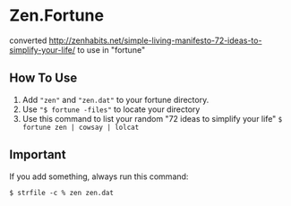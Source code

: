 Zen.Fortune
===========

converted http://zenhabits.net/simple-living-manifesto-72-ideas-to-simplify-your-life/ to use in "fortune"

How To Use
----------

1. Add `"zen"` and `"zen.dat"` to your fortune directory.
2. Use `"$ fortune -files"` to locate your directory
3. Use this command to list your random "72 ideas to simplify your life" `$ fortune zen | cowsay | lolcat`


Important
---------

If you add something, always run this command:

    $ strfile -c % zen zen.dat
	

